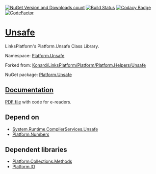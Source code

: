 [![NuGet Version and Downloads count](https://buildstats.info/nuget/Platform.Unsafe)](https://www.nuget.org/packages/Platform.Unsafe)
[![Build Status](https://travis-ci.com/linksplatform/Unsafe.svg?branch=master)](https://travis-ci.com/linksplatform/Unsafe)
[![Codacy Badge](https://api.codacy.com/project/badge/Grade/f44d620bd580471fb291b17fab31e58a)](https://app.codacy.com/app/drakonard/Unsafe?utm_source=github.com&utm_medium=referral&utm_content=linksplatform/Unsafe&utm_campaign=Badge_Grade_Dashboard)
[![CodeFactor](https://www.codefactor.io/repository/github/linksplatform/unsafe/badge)](https://www.codefactor.io/repository/github/linksplatform/unsafe)

# [Unsafe](https://github.com/linksplatform/Unsafe)

LinksPlatform's Platform.Unsafe Class Library.

Namespace: [Platform.Unsafe](https://linksplatform.github.io/Unsafe/api/Platform.Unsafe.html)

Forked from: [Konard/LinksPlatform/Platform/Platform.Helpers/Unsafe](https://github.com/Konard/LinksPlatform/tree/7e73fb096a180699192d6861f853cf44f803f909/Platform/Platform.Helpers/Unsafe)

NuGet package: [Platform.Unsafe](https://www.nuget.org/packages/Platform.Unsafe)

## [Documentation](https://linksplatform.github.io/Unsafe)
[PDF file](https://linksplatform.github.io/Unsafe/Platform.Unsafe.pdf) with code for e-readers.

## Depend on
*   [System.Runtime.CompilerServices.Unsafe](https://www.nuget.org/packages/System.Runtime.CompilerServices.Unsafe)
*   [Platform.Numbers](https://github.com/linksplatform/Numbers)

## Dependent libraries
*   [Platform.Collections.Methods](https://github.com/linksplatform/Collections.Methods)
*   [Platform.IO](https://github.com/linksplatform/IO)
